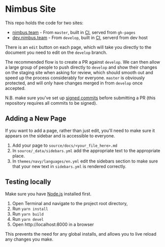 # Nimbus Site

This repo holds the code for two sites:

* [nimbus.team](https://nimbus.team) - From `master`, built in [CI](https://ci.infra.status.im/job/website/job/nimbus.team/), served from `gh-pages`
* [dev.nimbus.team](https://dev.nimbus.team) - From `develop`, built in [CI](https://ci.infra.status.im/job/website/job/dev.nimbus.team/), serverd from dev host

There is an `edit` button on each page, which will take you directly to the document you need to edit on the `develop` branch.

The recommended flow is to create a PR against `develop`. We can then allow a large group of people to push directly to `develop` and show their changes on the staging site when asking for review, which should smooth out and speed up the process considerably for everyone. `master` is obviously protected, and will only have changes merged in from `develop` once accepted.

N.B. make sure you've set up [signed commits](https://docs.github.com/en/github/authenticating-to-github/signing-commits) before submitting a PR (this repository requires all commits to be signed). 

## Adding a New Page

If you want to add a page, rather than just edit, you'll need to make sure it appears on the sidebar and is accessible to everyone.

1. Add your page to `source/docs/<your_file_here>.md`
2. In `source/_data/sidebars.yml` add the appropriate text to the appropriate place.
3. In `themes/navy/languages/en.yml` edit the sidebars section to make sure that your new text in `sidebars.yml` is rendered correctly.

## Testing locally

Make sure you have [Node.js](https://nodejs.org/) installed first.

1. Open Terminal and navigate to the project root directory,
2. Run `yarn install`
3. Run `yarn build`
4. Run `yarn devel`
5. Open http://localhost:8000 in a browser

This prevents the need for any global installs, and allows you to live reload any changes you make.
